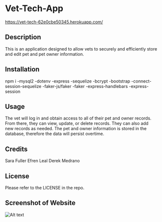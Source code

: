 # Vet-Tech-App

https://vet-tech-62e0cbe50345.herokuapp.com/

## Description

This is an application designed to allow vets to securely and efficiently store and edit pet and pet owner information. 

## Installation

npm i 
-mysql2
-dotenv
-express
-sequelize
-bcrypt
-bootstrap
-connect-session-sequelize
-faker-js/faker
-faker
-express-handlebars
-express-session

## Usage

The vet will log in and obtain access to all of their pet and owner records. From there, they can view, update, or delete records. They can also add new records as needed. The pet and owner information is stored in the database, therefore the data will persist overtime. 

## Credits

Sara Fuller
Efren Leal
Derek Medrano

## License

Please refer to the LICENSE in the repo.

## Screenshot of Website

![Alt text](./assets/images/Screenshot%202024-02-26%20215318.png)